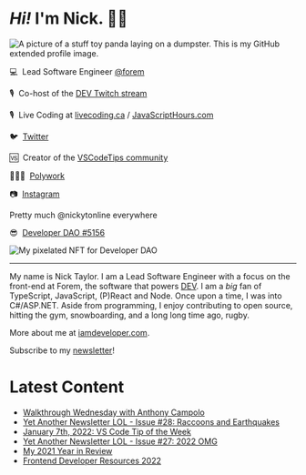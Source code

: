 # <em>Hi!</em> I'm Nick. 👋🏻

![A picture of a stuff toy panda laying on a dumpster. This is my GitHub extended profile image.](https://res.cloudinary.com/nickytonline/image/upload/w_1280,h_669,c_fill,q_auto,f_auto/w_860,c_fit,co_rgb:ffffff,g_south_west,x_30,y_280,l_text:roboto_64_bold:Not%20a%20real%20panda/w_860,c_fit,co_rgb:ffffff/social)


💻&nbsp;&nbsp;Lead Software Engineer [@forem](https://github.com/forem)

🎙&nbsp;&nbsp;Co-host of the [DEV Twitch stream](https://twitch.tv/thepracticaldev)

🎙️&nbsp;&nbsp;Live Coding at [livecoding.ca](https://livecoding.ca) / [JavaScriptHours.com](https://javascripthours.com)

🐦&nbsp;&nbsp;[Twitter](https://twitter.com/nickytonline)

🆚&nbsp;&nbsp;Creator of the [VSCodeTips community](https://community.vscodetips.com)

🤹🏻‍♂️&nbsp;&nbsp;[Polywork](https://timeline.iamdeveloper.com)

📷&nbsp;&nbsp;[Instagram](https://instagram.com/nickytonline)

Pretty much @nickytonline everywhere

😎&nbsp;&nbsp;[Developer DAO #5156](https://opensea.io/assets/0x25ed58c027921e14d86380ea2646e3a1b5c55a8b/5156)

![My pixelated NFT for Developer DAO](https://user-images.githubusercontent.com/833231/139519006-dc013290-1263-42dc-bf9f-beddfb8da592.png)

<hr />

My name is Nick Taylor. I am a Lead Software Engineer with a focus on the front-end at Forem, the software that powers <a href="https://dev.to">DEV</a>. I am a <em>big</em> fan of TypeScript, JavaScript, (P)React and Node. Once upon a time, I was into C#/ASP.NET. Aside from programming, I enjoy contributing to open source, hitting the gym, snowboarding, and a long long time ago, rugby.

More about me at [iamdeveloper.com](https://iamdeveloper.com).

Subscribe to my [newsletter](https://www.iamdeveloper.com/posts/i-started-a-newsletter-3g8d)!

# Latest Content
<!-- BLOG-POST-LIST:START -->
- [Walkthrough Wednesday with Anthony Campolo](https://www.youtube.com/watch?v=pwO_dTYUFT8)
- [Yet Another Newsletter LOL - Issue #28: Raccoons and Earthquakes](https://www.getrevue.co/profile/nickytonline/issues/yet-another-newsletter-lol-issue-28-raccoons-and-earthquakes-966933)
- [January 7th, 2022: VS Code Tip of the Week](https://community.vscodetips.com/nickytonline/january-7th-vs-code-tip-of-the-week-387m)
- [Yet Another Newsletter LOL - Issue #27: 2022 OMG](https://www.getrevue.co/profile/nickytonline/issues/yet-another-newsletter-lol-issue-27-2022-omg-945350)
- [My 2021 Year in Review](https://www.iamdeveloper.com/posts/my-2021-year-in-review-3n83/)
- [Frontend Developer Resources 2022](https://www.iamdeveloper.com/posts/frontend-developer-resources-2022-4cp2/)
<!-- BLOG-POST-LIST:END -->
